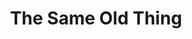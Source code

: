 ---
title: The Same Old Thing
year: 1931
opening_date: 1931-04-14
closing_date: 
layout: productions
image:
image_caption:
image_credit:
playbill:
category:
details:
  Theatre: Theatre Jacksonville
  Playwright: F.W. Armbuster
cast:
  SHE: Adamae Armbruster
  HE: Richard Grether
  The Other Man: Stuart Cavanagh
crew:
  Director: F.W. Armbuster
  Staging: Anne C. Lalor
  Props: Anne C. Lalor
  Lights: Charlie Tutewiler
  Grips: Joseph McCants
understudies:
orchestra:
external_links:
---